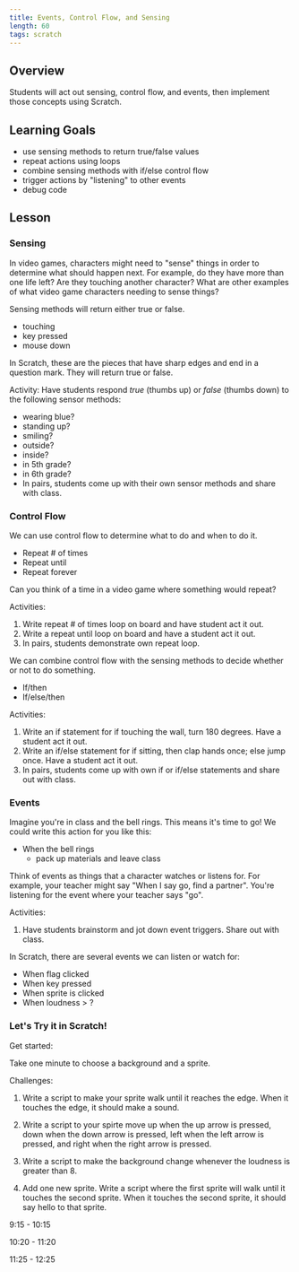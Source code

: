```yaml
---
title: Events, Control Flow, and Sensing
length: 60
tags: scratch
---
```


## Overview

Students will act out sensing, control flow, and events, then implement those concepts using Scratch. 

## Learning Goals

* use sensing methods to return true/false values
* repeat actions using loops
* combine sensing methods with if/else control flow
* trigger actions by "listening" to other events
* debug code

## Lesson

### Sensing

In video games, characters might need to "sense" things in order to determine what should happen next. For example, do they have more than one life left? Are they touching another character? What are other examples of what video game characters needing to sense things? 

Sensing methods will return either true or false. 

* touching
* key pressed
* mouse down

In Scratch, these are the pieces that have sharp edges and end in a question mark. They will return true or false. 

Activity: Have students respond *true* (thumbs up) or *false* (thumbs down) to the following sensor methods:

* wearing blue?
* standing up?
* smiling?
* outside?
* inside?
* in 5th grade?
* in 6th grade?
* In pairs, students come up with their own sensor methods and share with class.

### Control Flow

We can use control flow to determine what to do and when to do it. 

* Repeat # of times
* Repeat until
* Repeat forever

Can you think of a time in a video game where something would repeat? 

Activities:

1) Write repeat # of times loop on board and have student act it out.
2) Write a repeat until loop on board and have a student act it out.
3) In pairs, students demonstrate own repeat loop. 

We can combine control flow with the sensing methods to decide whether or not to do something. 

* If/then
* If/else/then

Activities: 

1) Write an if statement for if touching the wall, turn 180 degrees. Have a student act it out.
2) Write an if/else statement for if sitting, then clap hands once; else jump once. Have a student act it out.
3) In pairs, students come up with own if or if/else statements and share out with class. 

### Events

Imagine you're in class and the bell rings. This means it's time to go! We could write this action for you like this:

* When the bell rings
  - pack up materials and leave class

Think of events as things that a character watches or listens for. For example, your teacher might say "When I say go, find a partner". You're listening for the event where your teacher says "go".

Activities:

1) Have students brainstorm and jot down event triggers. Share out with class. 

In Scratch, there are several events we can listen or watch for: 

* When flag clicked
* When key pressed
* When sprite is clicked
* When loudness > ?

### Let's Try it in Scratch!

Get started:

Take one minute to choose a background and a sprite. 

Challenges:

1) Write a script to make your sprite walk until it reaches the edge. When it touches the edge, it should make a sound.

2) Write a script to your spirte move up when the up arrow is pressed, down when the down arrow is pressed, left when the left arrow is pressed, and right when the right arrow is pressed.  

3) Write a script to make the background change whenever the loudness is greater than 8.

4) Add one new sprite. Write a script where the first sprite will walk until it touches the second sprite. When it touches the second sprite, it should say hello to that sprite.  

9:15 - 10:15

10:20 - 11:20

11:25 - 12:25

